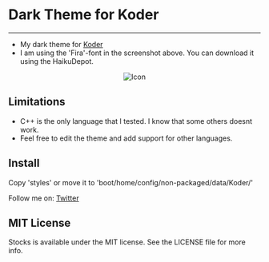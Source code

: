 # Dark Theme for Koder
----------------

- My dark theme for [Koder](https://github.com/KapiX/Koder)
- I am using the 'Fira'-font in the screenshot above. You can download it using the HaikuDepot.

<p align="center">
  <img src="https://github.com/Konrad77/Koder-Dark-Theme/blob/master/Screenshots/screenshot1.png" alt="Icon"/>
</p>

## Limitations
- C++ is the only language that I tested. I know that some others doesnt work.
- Feel free to edit the theme and add support for other languages.

## Install
Copy 'styles' or move it to 'boot/home/config/non-packaged/data/Koder/'

Follow me on:
[Twitter](https:://twitter.com/konrad1977)

## MIT License
Stocks is available under the MIT license. See the LICENSE file for more info.
